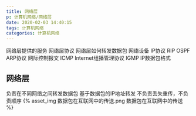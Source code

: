 ```yaml
---
title: 网络层
p: 计算机网络/网络层
date: 2020-02-03 14:40:15
tags: 计算机网络
categories: 计算机网络
---
```

网络层提供的服务
网络层协议
网络层如何转发数据包
网络设备
IP协议
    RIP
    OSPF
ARP协议
网际控制报文 ICMP
Internet组播管理协议 IGMP
IP数据包格式
<!-- more -->
## 网络层

负责在不同网络之间转发数据包
基于数据包的IP地址转发
不负责丢失重传，不负责顺序
{% asset_img 数据包在互联网中的传送.png 数据包在互联网中的传送 %}
